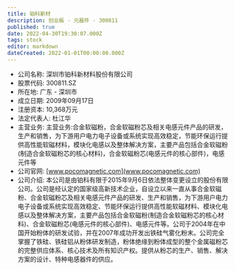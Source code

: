 ```yaml
---
title: 铂科新材
description: 创业板 - 元器件 - 300811
published: true
date: 2022-04-30T19:30:07.000Z
tags: stock
editor: markdown
dateCreated: 2022-01-01T00:00:00.000Z
---
```


- 公司名称: 深圳市铂科新材料股份有限公司
- 股票代码: 300811.SZ
- 所在地: 广东 - 深圳市
- 成立日期: 2009年09月17日
- 注册资本: 10,368万元
- 法定代表人: 杜江华
- 主营业务: 主营业务:合金软磁粉，合金软磁粉芯及相关电感元件产品的研发，生产和销售，为下游用户电力电子设备或系统实现高效稳定，节能环保运行提供高性能软磁材料，模块化电感以及整体解决方案，主要产品包括合金软磁粉(制造合金软磁粉芯的核心材料)，合金软磁粉芯(电感元件的核心部件)，电感元件等
- 公司官网: [www.pocomagnetic.com](www.pocomagnetic.com)
- 公司介绍: 本公司是由铂科有限于2015年9月6日依法整体变更设立的股份有限公司。公司是经认定的国家级高新技术企业，自设立以来一直从事合金软磁粉、合金软磁粉芯及相关电感元件产品的研发、生产和销售，为下游用户电力电子设备或系统实现高效稳定、节能环保运行提供高性能软磁材料、模块化电感以及整体解决方案，主要产品包括合金软磁粉(制造合金软磁粉芯的核心材料)、合金软磁粉芯(电感元件的核心部件)、电感元件等。公司于2004年在中国开始粉体的研发试验，并在2007年成功开发出铁硅气雾化粉末。公司完全掌握了铁硅、铁硅铝从粉体研发制造，粉体绝缘到粉体成型的整个金属磁粉芯的完整供应体系、核心技术及所有知识产权。提供从粉芯的生产、销售、解决方案的设计、特种电感器件的供应。


